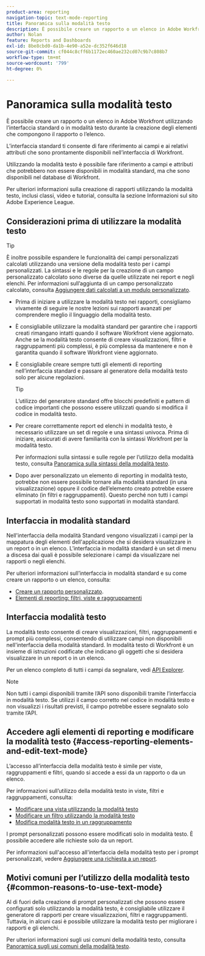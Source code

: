 ```yaml
---
product-area: reporting
navigation-topic: text-mode-reporting
title: Panoramica sulla modalità testo
description: È possibile creare un rapporto o un elenco in Adobe Workfront utilizzando l’interfaccia standard o in modalità testo durante la creazione degli elementi che compongono il rapporto o l’elenco.
author: Nolan
feature: Reports and Dashboards
exl-id: 8be8cbd0-da1b-4e90-a52e-dc352f646d18
source-git-commit: cf044c8cff6b1172ec460ae232cd07c9b7c808b7
workflow-type: tm+mt
source-wordcount: '799'
ht-degree: 0%

---
```


# Panoramica sulla modalità testo

<!--Audited: 12/2023-->

<!--
<p data-mc-conditions="QuicksilverOrClassic.Draft mode">(NOTE: Linked to the UI (for the areas mentioned in the comments below and the new NWE filters as well))</p>
-->

<!--
<p data-mc-conditions="QuicksilverOrClassic.Draft mode">(NOTE: Alina: ***Linked to other articles. Do not move, rename or change url.Linked to the product, in the report builder, when using a field that is not recognized in standard mode.)</p>
-->

<!--
<p data-mc-conditions="QuicksilverOrClassic.Draft mode">(NOTE: This will be linked to the Ninja feature about adding a filter to the User typeahead field (which originally is open only for text mode filters). Update the Context Sensitive sheet at release time) </p>
-->

È possibile creare un rapporto o un elenco in Adobe Workfront utilizzando l’interfaccia standard o in modalità testo durante la creazione degli elementi che compongono il rapporto o l’elenco.

L’interfaccia standard ti consente di fare riferimento ai campi e ai relativi attributi che sono prontamente disponibili nell’interfaccia di Workfront.

Utilizzando la modalità testo è possibile fare riferimento a campi e attributi che potrebbero non essere disponibili in modalità standard, ma che sono disponibili nel database di Workfront.

Per ulteriori informazioni sulla creazione di rapporti utilizzando la modalità testo, inclusi classi, video e tutorial, consulta la sezione Informazioni sul sito Adobe Experience League.

## Considerazioni prima di utilizzare la modalità testo

>[!TIP]
>
>È inoltre possibile espandere le funzionalità dei campi personalizzati calcolati utilizzando una versione della modalità testo per i campi personalizzati. La sintassi e le regole per la creazione di un campo personalizzato calcolato sono diverse da quelle utilizzate nei report e negli elenchi. Per informazioni sull’aggiunta di un campo personalizzato calcolato, consulta [Aggiungere dati calcolati a un modulo personalizzato](../../../administration-and-setup/customize-workfront/create-manage-custom-forms/add-calculated-data-to-custom-form.md).

* Prima di iniziare a utilizzare la modalità testo nei rapporti, consigliamo vivamente di seguire le nostre lezioni sui rapporti avanzati per comprendere meglio il linguaggio della modalità testo. <!--outdated: For training materials on reporting see [Workfront Reports and Dashboards Learning Paths](https://one.workfront.com/s/learningpath2/workfront-reporting-20Y0z000000blhLEAQ).-->
* È consigliabile utilizzare la modalità standard per garantire che i rapporti creati rimangano intatti quando il software Workfront viene aggiornato. Anche se la modalità testo consente di creare visualizzazioni, filtri e raggruppamenti più complessi, è più complessa da mantenere e non è garantita quando il software Workfront viene aggiornato.
* È consigliabile creare sempre tutti gli elementi di reporting nell’interfaccia standard e passare al generatore della modalità testo solo per alcune regolazioni.

  >[!TIP]
  >
  >L’utilizzo del generatore standard offre blocchi predefiniti e pattern di codice importanti che possono essere utilizzati quando si modifica il codice in modalità testo.

* Per creare correttamente report ed elenchi in modalità testo, è necessario utilizzare un set di regole e una sintassi univoca. Prima di iniziare, assicurati di avere familiarità con la sintassi Workfront per la modalità testo.

  Per informazioni sulla sintassi e sulle regole per l’utilizzo della modalità testo, consulta [Panoramica sulla sintassi della modalità testo](../../../reports-and-dashboards/reports/text-mode/text-mode-syntax-overview.md).

* Dopo aver personalizzato un elemento di reporting in modalità testo, potrebbe non essere possibile tornare alla modalità standard (in una visualizzazione) oppure il codice dell’elemento creato potrebbe essere eliminato (in filtri e raggruppamenti). Questo perché non tutti i campi supportati in modalità testo sono supportati in modalità standard.

## Interfaccia in modalità standard

Nell&#39;interfaccia della modalità Standard vengono visualizzati i campi per la mappatura degli elementi dell&#39;applicazione che si desidera visualizzare in un report o in un elenco. L’interfaccia in modalità standard è un set di menu a discesa dai quali è possibile selezionare i campi da visualizzare nei rapporti o negli elenchi.

Per ulteriori informazioni sull’interfaccia in modalità standard e su come creare un rapporto o un elenco, consulta:

* [Creare un rapporto personalizzato](../../../reports-and-dashboards/reports/creating-and-managing-reports/create-custom-report.md).
* [Elementi di reporting: filtri, viste e raggruppamenti](../../../reports-and-dashboards/reports/reporting-elements/reporting-elements-filters-views-groupings.md)

## Interfaccia modalità testo

<!--
<p data-mc-conditions="QuicksilverOrClassic.Draft mode">(NOTE: add a section or note with a link to an another article about the syntax of text mode >> link to the Calc custom fields vc calc. columns)</p>
-->

La modalità testo consente di creare visualizzazioni, filtri, raggruppamenti e prompt più complessi, consentendo di utilizzare campi non disponibili nell&#39;interfaccia della modalità standard. In modalità testo di Workfront è un insieme di istruzioni codificate che indicano gli oggetti che si desidera visualizzare in un report o in un elenco.

Per un elenco completo di tutti i campi da segnalare, vedi [API Explorer](../../../wf-api/general/api-explorer.md).

>[!NOTE]
>
>Non tutti i campi disponibili tramite l’API sono disponibili tramite l’interfaccia in modalità testo. Se utilizzi il campo corretto nel codice in modalità testo e non visualizzi i risultati previsti, il campo potrebbe essere segnalato solo tramite l’API.

## Accedere agli elementi di reporting e modificare la modalità testo {#access-reporting-elements-and-edit-text-mode}

L’accesso all’interfaccia della modalità testo è simile per viste, raggruppamenti e filtri, quando si accede a essi da un rapporto o da un elenco.

Per informazioni sull’utilizzo della modalità testo in viste, filtri e raggruppamenti, consulta:

<!--
<p data-mc-conditions="QuicksilverOrClassic.Draft mode">(NOTE: see what articles these sections are linked to and edit those articles to link to the individual ones)</p>
-->

* [Modificare una vista utilizzando la modalità testo](../../../reports-and-dashboards/reports/text-mode/edit-text-mode-in-view.md)
* [Modificare un filtro utilizzando la modalità testo](../../../reports-and-dashboards/reports/text-mode/edit-text-mode-in-filter.md)
* [Modifica modalità testo in un raggruppamento](../../../reports-and-dashboards/reports/text-mode/edit-text-mode-in-grouping.md)

I prompt personalizzati possono essere modificati solo in modalità testo. È possibile accedere alle richieste solo da un report.

Per informazioni sull&#39;accesso all&#39;interfaccia della modalità testo per i prompt personalizzati, vedere [Aggiungere una richiesta a un report](../../../reports-and-dashboards/reports/creating-and-managing-reports/add-prompt-report.md).

## Motivi comuni per l’utilizzo della modalità testo {#common-reasons-to-use-text-mode}

Al di fuori della creazione di prompt personalizzati che possono essere configurati solo utilizzando la modalità testo, è consigliabile utilizzare il generatore di rapporti per creare visualizzazioni, filtri e raggruppamenti. Tuttavia, in alcuni casi è possibile utilizzare la modalità testo per migliorare i rapporti e gli elenchi.

Per ulteriori informazioni sugli usi comuni della modalità testo, consulta [Panoramica sugli usi comuni della modalità testo](../../../reports-and-dashboards/reports/text-mode/understand-common-uses-text-mode.md).


<!--
  <p data-mc-conditions="QuicksilverOrClassic.Draft mode">Editing the text mode code inside views, filters, and groupings has some differences outlined below.</p>
  -->

<!--
  <p data-mc-conditions="QuicksilverOrClassic.Draft mode">(NOTE: everything below, and the four subsections >>> drafted and created individual articles.)</p>
  -->

<!--
  <li data-mc-conditions="QuicksilverOrClassic.Draft mode"><a href="#edit-text-mode-in-a-view" class="MCXref xref">Edit text mode in a view</a> </li>
  -->

<!--
  <li data-mc-conditions="QuicksilverOrClassic.Draft mode"><a href="#edit-text-mode-in-a-filter" class="MCXref xref">Edit text mode in a filter</a> </li>
  -->

<!--
  <li data-mc-conditions="QuicksilverOrClassic.Draft mode"><a href="#edit-text-mode-in-a-grouping" class="MCXref xref">Edit text mode in a grouping</a> </li>
  -->

<!--
  <li data-mc-conditions="QuicksilverOrClassic.Draft mode"><a href="#edit-a-custom-prompt" class="MCXref xref">Edit a custom prompt</a> </li>
  -->

<!--
  <h4 data-mc-conditions="QuicksilverOrClassic.Draft mode" id="edit-text-mode-in-a-view"><strong>Edit text mode in a view</strong> </h4>
  -->

<!--
  <note type="tip">
  We recommend that you build as much of the view as possible in standard mode, then convert it to text mode to edit it.
  </note>
  -->

<!--
  <p data-mc-conditions="QuicksilverOrClassic.Draft mode">To access the text mode interface for a view:</p>
  -->

<!--
   <p data-mc-conditions="QuicksilverOrClassic.Draft mode">Find the report you want to modify in text mode.</p>
   -->

<!--
   <p data-mc-conditions="QuicksilverOrClassic.Draft mode">You must have manage permissions to a report in order to be able to edit it.</p>
   -->

<!--
   <li value="2" data-mc-conditions="QuicksilverOrClassic.Draft mode">Click <strong>Report Actions</strong>. </li>
   -->

<!--
   <li value="3" data-mc-conditions="QuicksilverOrClassic.Draft mode">Click <strong>Edit</strong>.</li>
   -->

<!--
   <li value="4" data-mc-conditions="QuicksilverOrClassic.Draft mode">On the <strong>Columns (View)</strong> tab of the report builder, select a column in the report.</li>
   -->

<!--
   <p data-mc-conditions="QuicksilverOrClassic.Draft mode">Click <strong>Apply</strong> if you want to save your changes and continue editing the report.</p>
   -->

<!--
   <p data-mc-conditions="QuicksilverOrClassic.Draft mode">Click <strong>Save + Close</strong> to save your report.</p>
   -->

<!--
   <p data-mc-conditions="QuicksilverOrClassic.Draft mode">Click <strong>Switch to Text Mode</strong> in the upper-right corner of the report builder.</p>
   -->

<!--
   <note type="note">
   When you edit a column in text mode, Workfront adds the
   <code>textmode=true</code> line of code to the column. This indicates that the column is modified in text mode.
   </note>
   -->

<!--
   <p data-mc-conditions="QuicksilverOrClassic.Draft mode">The following table outlines the key lines in a text mode view or grouping:</p>
   -->

<!--
   <table style="table-layout:auto">
   <col>
   <col>
   <thead>
   <tr>
   <th data-mc-conditions="QuicksilverOrClassic.Draft mode"><strong>Sample Line</strong> </th>
   <th data-mc-conditions="QuicksilverOrClassic.Draft mode"><strong>Description</strong> </th>
   </tr>
   </thead>
   <tbody>
   <tr>
   <td>
   <p data-mc-conditions="QuicksilverOrClassic.Draft mode"><strong>valuefield</strong>=</p>
   </td>
   <td>
   <p data-mc-conditions="QuicksilverOrClassic.Draft mode">This is the name of the object or of the field as it appears in the database. For more information about how objects and fields appear in the database, see <a href="../../../wf-api/general/api-explorer.md" class="MCXref xref">API Explorer</a>.</p>
   <p data-mc-conditions="QuicksilverOrClassic.Draft mode">The following scenarios exist:</p>
   <ol>
   <li value="1" data-mc-conditions="QuicksilverOrClassic.Draft mode"> If the name of the field you display is a phrase instead of a single noun, you must use camel case syntax for the <code>valuefield</code>. For example, for the Planned Start Date of a task the code is: <code>valuefield=plannedStartDate</code></li>
   <li value="2">
   <p data-mc-conditions="QuicksilverOrClassic.Draft mode">If you want to display a custom field, the <code>valuefield</code> value is the actual name of the field, as you see it in the interface. For example, for a custom field named "More information", the code is:</p>
   <p data-mc-conditions="QuicksilverOrClassic.Draft mode"><code>valuefield=More information</code> </p>
   </li>
   <li value="3">
   <p data-mc-conditions="QuicksilverOrClassic.Draft mode">If you want to display objects that are related to other objects in a view using the <code>valuefield</code> line of code the object names and attributes are separated by colons. </p>
   <p data-mc-conditions="QuicksilverOrClassic.Draft mode">For example, a column in a task view that would display the name of the Portfolio Owner has the following value for the valuefield line:</p>
   <p data-mc-conditions="QuicksilverOrClassic.Draft mode"><code>valuefield=project:portfolio:owner:name</code> </p>
   <p data-mc-conditions="QuicksilverOrClassic.Draft mode">This indicates that from the object of the report (task), you can access the next related object (project), from there, you can access the following related object from project (portfolio), then the portfolio owner (owner) and then their name (name). </p>
   </li>
   </ol>
   <p data-mc-conditions="QuicksilverOrClassic.Draft mode">For information about how objects connect to one another, see the section <a href="../../../workfront-basics/navigate-workfront/workfront-navigation/understand-objects.md#understanding-interdependency-and-hierarchy-of-objects" class="MCXref xref">Interdependency and hierarchy of objects</a> in <a href="../../../workfront-basics/navigate-workfront/workfront-navigation/understand-objects.md" class="MCXref xref">Understand objects in Adobe Workfront</a>.</p>
   <note type="note">
   If you choose a field in text mode that is not valid in the standard interface, you are not able to switch back to the standard interface within the column.
   </note>
   </td>
   </tr>
   <tr>
   <td data-mc-conditions="QuicksilverOrClassic.Draft mode"><strong>valueformat=</strong> </td>
   <td>
   <p data-mc-conditions="QuicksilverOrClassic.Draft mode">This line represents the format used to display the <code>valuefield</code>. The <code>valueformat</code> identifies whether an object or field displays as text, number, percentage, or date.</p>
   <p data-mc-conditions="QuicksilverOrClassic.Draft mode">We recommend using <code>HTML</code> for your <code>valueformat</code>, especially when using <code>valueexpression</code>, to ensure the most accurate display of your information. </p>
   <p data-mc-conditions="QuicksilverOrClassic.Draft mode">For information about additional values for this line, see <a href="../../../reports-and-dashboards/reports/text-mode/use-conditional-formatting-text-mode.md" class="MCXref xref">Use conditional formatting in Text Mode</a>.</p>
   </td>
   </tr>
   <tr>
   <td>
   <p data-mc-conditions="QuicksilverOrClassic.Draft mode"><strong>valueexpression=</strong> </p>
   </td>
   <td>
   <p data-mc-conditions="QuicksilverOrClassic.Draft mode">You can add this line to replace <code>valuefield</code>, if you want to display a calculated field in the column.</p>
   <p data-mc-conditions="QuicksilverOrClassic.Draft mode">You must enclose the <code>valuefield</code> of the objects in curly brackets every time you use it in a <code>valueexpression</code>.</p>
   <p data-mc-conditions="QuicksilverOrClassic.Draft mode">The following scenarios exist: </p>
   <ol>
   <li value="1">
   <p data-mc-conditions="QuicksilverOrClassic.Draft mode">If you want to display a field in a column in upper case, you would use:</p>
   <p data-mc-conditions="QuicksilverOrClassic.Draft mode"><code>valueexpression=UPPER({valuefield})</code> </p>
   <p data-mc-conditions="QuicksilverOrClassic.Draft mode">The <code>valuefield</code> of the object is spelled as it appears in the API Explorer. </p>
   </li>
   <li value="2" data-mc-conditions="QuicksilverOrClassic.Draft mode">If you want to add multiple <code>valuefields</code> by stringing them together, you must separate them by a period.</li>
   <li value="3">
   <p data-mc-conditions="QuicksilverOrClassic.Draft mode">For example, if you want to display the name of the Primary Assignee of a task using <code>valueexpression</code>, you would use:</p>
   <p data-mc-conditions="QuicksilverOrClassic.Draft mode"><code>valueexpreesion={assignedTo}.{name}</code> </p>
   </li>
   <li value="4">
   <p data-mc-conditions="QuicksilverOrClassic.Draft mode">If you want to use a custom field in a <code>valueexpression</code> line you must precede the name of the field by <code>DE:</code> to indicate that it is a custom field. The name of the field is spelled as it appears in the interface. </p>
   <note type="important">
   <span>When you use a custom field that is placed in a custom form section that has restricted permissions for some users, the calculation of the valueexpression is blank when those users view this calculation in a report. For information about adjusting permissions on custom form sections, see</span>
   <span href="../../../administration-and-setup/customize-workfront/create-manage-custom-forms/create-or-edit-a-custom-form.md"><a href="../../../administration-and-setup/customize-workfront/create-manage-custom-forms/create-or-edit-a-custom-form.md" class="MCXref xref">Create or edit a custom form</a></span>.
   </note>
   <p data-mc-conditions="QuicksilverOrClassic.Draft mode">For example, if you have a custom field labeled "Developer Name" and you want to display this field in upper case in a column, you can use the following <code>valueexpression</code> to indicate this:</p>
   <p data-mc-conditions="QuicksilverOrClassic.Draft mode"><code>valueexpression=UPPER({DE:Developer Name}</code>) </p>
   <p data-mc-conditions="QuicksilverOrClassic.Draft mode">When referencing a Typeahead type custom field, use the following expression to reference the name of the object selected in a field labeled "Developer Name":</p>
   <p data-mc-conditions="QuicksilverOrClassic.Draft mode"><code>valueexpression=UPPER({DE:Developer Name:name})</code> </p>
   </li>
   </ol> </td>
   </tr>
   <tr>
   <td>
   <p data-mc-conditions="QuicksilverOrClassic.Draft mode"><strong>descriptionkey= / description=</strong> </p>
   </td>
   <td data-mc-conditions="QuicksilverOrClassic.Draft mode">This line defines the text of a tool tip as you mouse over the name of the column. In this case it is using a key to translate the name value in the description text. If you want to modify the description, change this line to read: <code>description=Your Value</code>.</td>
   </tr>
   <tr>
   <td data-mc-conditions="QuicksilverOrClassic.Draft mode"><strong>namekey= / name=</strong> </td>
   <td>
   <p data-mc-conditions="QuicksilverOrClassic.Draft mode">This line defines the column label. In this case it is using the abbreviated value based on the key.</p>
   <p data-mc-conditions="QuicksilverOrClassic.Draft mode">If you want to modify the column name you can change this value to: <code>name=Your Value</code></p>
   <p data-mc-conditions="QuicksilverOrClassic.Draft mode"><code>Name</code> allows you to enter any text for the column name, while<code>namekey</code> requires you enter a key that is used to translate the name of a column.</p>
   <p data-mc-conditions="QuicksilverOrClassic.Draft mode">To change the column name you can also add the <code>displayname </code>line, if one is not present.</p>
   </td>
   </tr>
   <tr>
   <td data-mc-conditions="QuicksilverOrClassic.Draft mode"><strong>displayname =</strong> </td>
   <td>
   <p data-mc-conditions="QuicksilverOrClassic.Draft mode">You can add the following line to change the name of a column, which suspends the <code>namekey/name</code> value:</p>
   <p data-mc-conditions="QuicksilverOrClassic.Draft mode"><code>displayname=Your Value</code> </p>
   </td>
   </tr>
   <tr>
   <td data-mc-conditions="QuicksilverOrClassic.Draft mode"><strong>querysort=</strong> </td>
   <td data-mc-conditions="QuicksilverOrClassic.Draft mode">This line defines how the results are sorted when the column header is clicked. If it is not present then the column cannot be sorted after the report is run.</td>
   </tr>
   <tr>
   <td data-mc-conditions="QuicksilverOrClassic.Draft mode"><strong>width=</strong> </td>
   <td>
   <p data-mc-conditions="QuicksilverOrClassic.Draft mode">This line represents the number of pixels that are used for the column. If the line is omitted or set to 0 (zero) then the column does not appear in the view.</p>
   <p data-mc-conditions="QuicksilverOrClassic.Draft mode">When you modify this field manually in text mode, you must also add the <code>usewidths=true</code> value to your column.</p>
   </td>
   </tr>
   <tr>
   <td data-mc-conditions="QuicksilverOrClassic.Draft mode"><strong>usewidths=true</strong> </td>
   <td>
   <p data-mc-conditions="QuicksilverOrClassic.Draft mode">You must use this line in addition to the <code>width=</code> line when customizing the width of a column. </p>
   </td>
   </tr>
   <tr>
   <td data-mc-conditions="QuicksilverOrClassic.Draft mode"><strong>makeFieldEditable=</strong> </td>
   <td>
   <p data-mc-conditions="QuicksilverOrClassic.Draft mode">This line defines whether the value displayed in a column is inline editable or not. If this line equals <strong>true,</strong> the value in the column is inline editable. If this line equals <code>false</code>, the value in the column is not inline editable.</p>
   </td>
   </tr>
   <tr>
   <td data-mc-conditions="QuicksilverOrClassic.Draft mode"><strong>link.valuefield=</strong> </td>
   <td>
   <p data-mc-conditions="QuicksilverOrClassic.Draft mode">Insert this line only when you want the value displayed in a column to link to the object associated with it. The link opens the details page of the object. This value should match the <code>valuefield=</code> line. When you insert this, you must also add the <code>link.valueformat=</code> line. </p>
   <p data-mc-conditions="QuicksilverOrClassic.Draft mode"> For example, you can insert link.valuefield=priority in an issue view, and the Priority of the issue displays as a link. Clicking this link opens the Issue page.</p>
   --> </td>
</tr>
   <tr> <!--
   <td data-mc-conditions="QuicksilverOrClassic.Draft mode"><strong>link.valueformat=</strong> </td>
<td>
   <p data-mc-conditions="QuicksilverOrClassic.Draft mode">Insert this line only when you have inserted the <code>link.valuefield</code> line to add a link to the value in a column. The link opens the details page of the object. This value should match the <code>valueformat=</code> line and indicates the format used to display the <code>valuefield</code>. </p>
   <note type="important">
   When viewing the text mode in a built-in column that also includes a link, you notice a number of lines referring to the link. Some of those lines might no longer be supported or are unnecessary when you create your own custom column in text mode and add the link statements to it. The lines that are mandatory when adding a linked value are
   <code> link.valuefield</code> and
   <code>link.valueformat</code>.
   </note>
   </td>
   </tr>
   </tbody>
   </table>
   -->

<!--
   <li value="8" data-mc-conditions="QuicksilverOrClassic.Draft mode">Click <strong>Apply</strong> if you want to save your changes and continue editing the report.</li>
   -->

<!--
   <li value="9" data-mc-conditions="QuicksilverOrClassic.Draft mode">Click <strong>Save + Close</strong> to save your report.</li>
   -->

<!--
<h4 data-mc-conditions="QuicksilverOrClassic.Draft mode" id="edit-text-mode-in-a-filter"><strong>Edit text mode in a filter</strong> </h4>
-->

<!--
<note type="tip">
We recommend that you build as much of the filter of the report as possible in standard mode, then convert the filter to text mode to edit it.
</note>
-->

<!--
<p data-mc-conditions="QuicksilverOrClassic.Draft mode">For more information about building filters, see <a href="../../../reports-and-dashboards/reports/reporting-elements/filters-overview.md" class="MCXref xref">Filters overview in Adobe Workfront</a>.</p>
-->

<!--
<p data-mc-conditions="QuicksilverOrClassic.Draft mode">To access the text mode interface for a filter:</p>
-->

<!--
   <p data-mc-conditions="QuicksilverOrClassic.Draft mode">Find the report you want to modify in text mode.</p>
   -->

<!--
   <p data-mc-conditions="QuicksilverOrClassic.Draft mode">You must have manage permissions to a report in order to be able to edit it.</p>
   -->

<!--
   <li value="2" data-mc-conditions="QuicksilverOrClassic.Draft mode">Click <strong>Report Actions</strong>.</li>
   -->

<!--
   <li value="3" data-mc-conditions="QuicksilverOrClassic.Draft mode">Click <strong>Edit</strong>.</li>
   -->

<!--
   <li value="4" data-mc-conditions="QuicksilverOrClassic.Draft mode">On the <strong>Filters</strong> tab of the report, choose either <strong>Apply Existing Filter</strong>, or <strong>Add a Filter Rule.</strong></li>
   -->

<!--
   <p data-mc-conditions="QuicksilverOrClassic.Draft mode">Define the conditions of your filter.</p>
   -->

<!--
   <p data-mc-conditions="QuicksilverOrClassic.Draft mode">Use the filter modifiers to define the condition of your filter. For more information about filter modifiers, see <a href="../../../reports-and-dashboards/reports/reporting-elements/filter-condition-modifiers.md" class="MCXref xref">Filter and condition modifiers</a>.</p>
   -->

<!--
   <p data-mc-conditions="QuicksilverOrClassic.Draft mode">Click <strong>Switch to Text Mode</strong> in the upper-right corner of the report builder.</p>
   -->

<!--
   <li value="7" data-mc-conditions="QuicksilverOrClassic.Draft mode">When using filter modifiers that are available only in text mode, remember that for each filter condition you have two lines of code: one defines the condition and the second one defines the modifier of the filter.</li>
   -->

<!--
   <li value="8" data-mc-conditions="QuicksilverOrClassic.Draft mode">For example, if you want to filter for users who are in the same Home Group but not in the same Home Team as the logged in user, your filter should look like the following, in text mode:</li>
   -->

<!--
   <pre data-mc-conditions="QuicksilverOrClassic.Draft mode">homeGroupID=$$USER.homeGroupID</pre>
   -->

<!--
   <pre data-mc-conditions="QuicksilverOrClassic.Draft mode">homeGroupID_Mod=in</pre>
   -->

<!--
   <pre data-mc-conditions="QuicksilverOrClassic.Draft mode">homeTeamID=$$USER.homeTeamID</pre>
   -->

<!--
   <pre data-mc-conditions="QuicksilverOrClassic.Draft mode">homeTeamID_Mod=notin</pre>
   -->

<!--
   <li value="13" data-mc-conditions="QuicksilverOrClassic.Draft mode">For a complete list of filter modifiers in text mode, see the article <a href="../../../reports-and-dashboards/reports/reporting-elements/filter-condition-modifiers.md" class="MCXref xref">Filter and condition modifiers</a>.</li>
   -->

<!--
   <li value="14" data-mc-conditions="QuicksilverOrClassic.Draft mode">Click <strong>Apply</strong> if you want to save your changes and continue editing the report.</li>
   -->

<!--
   <li value="15" data-mc-conditions="QuicksilverOrClassic.Draft mode">Click <strong>Save + Close</strong> to save your report.</li>
   -->

<!--
<h4 data-mc-conditions="QuicksilverOrClassic.Draft mode" id="edit-text-mode-in-a-grouping"><strong>Edit text mode in a grouping</strong> </h4>
-->

<!--
<note type="tip">
We recommend that you build as much of the grouping as possible in standard mode, then convert it to text mode to edit it.
</note>
-->

<!--
<p data-mc-conditions="QuicksilverOrClassic.Draft mode">To access the text mode interface for a grouping:</p>
-->

<!--
   <p data-mc-conditions="QuicksilverOrClassic.Draft mode">Find the report you want to modify in text mode.</p>
   -->

<!--
   <p data-mc-conditions="QuicksilverOrClassic.Draft mode">You must have manage permissions to a report in order to be able to edit it.</p>
   -->

<!--
   <li value="2" data-mc-conditions="QuicksilverOrClassic.Draft mode">Click <strong>Report Actions</strong>.</li>
   -->

<!--
   <li value="3" data-mc-conditions="QuicksilverOrClassic.Draft mode">Click <strong>Edit</strong>.</li>
   -->

<!--
   <li value="4" data-mc-conditions="QuicksilverOrClassic.Draft mode">On the <strong>Groupings</strong> tab of the report builder, choose either <strong>Apply Existing Grouping</strong>, or <strong>Add Grouping.</strong></li>
   -->

<!--
   <p data-mc-conditions="QuicksilverOrClassic.Draft mode">Start typing the name of a field that you want to group by.</p>
   -->

<!--
   <p data-mc-conditions="QuicksilverOrClassic.Draft mode">Select the name of the field when you see it in the list.</p>
   -->

<!--
   <p data-mc-conditions="QuicksilverOrClassic.Draft mode"> Click <strong>Switch to Text Mode</strong> in the upper-right corner of the report builder.</p>
   -->

<!--
   <note type="note">
   When you edit a grouping in text mode, Workfront adds the
   <code>textmode=true</code> line of code to the grouping. This indicates that the grouping is modified in text mode.
   </note>
   -->

<!--
   <p data-mc-conditions="QuicksilverOrClassic.Draft mode"> <img src="assets/grouping-switch-to-text-mode-350x173.png" alt="grouping_switch_to_text_mode.png" style="width: 350;height: 173;"> </p>
   -->

<!--
   <p data-mc-conditions="QuicksilverOrClassic.Draft mode">The grouping is then displayed in text mode. </p>
   -->

<!--
   <p data-mc-conditions="QuicksilverOrClassic.Draft mode">For example, if you want to group a list of tasks by the Project Name and then by the name of the Primary Assignee, your grouping should look like the following, in text mode: </p>
   -->

<!--
   <p data-mc-conditions="QuicksilverOrClassic.Draft mode"><code>textmode=true</code> </p>
   -->

<!--
   <p data-mc-conditions="QuicksilverOrClassic.Draft mode"><code>group.0.linkedname=project</code> </p>
   -->

<!--
   <p data-mc-conditions="QuicksilverOrClassic.Draft mode"><code>group.0.namekey=view.relatedcolumn</code> </p>
   -->

<!--
   <p data-mc-conditions="QuicksilverOrClassic.Draft mode"><code>group.0.valuefield=project:name</code> </p>
   -->

<!--
   <p data-mc-conditions="QuicksilverOrClassic.Draft mode"><code>group.0.namekeyargkey.0=project</code> </p>
   -->

<!--
   <p data-mc-conditions="QuicksilverOrClassic.Draft mode"><code>group.0.namekeyargkey.1=name</code> </p>
   -->

<!--
   <p data-mc-conditions="QuicksilverOrClassic.Draft mode"><code>group.0.valueformat=string</code> </p>
   -->

<!--
   <p data-mc-conditions="QuicksilverOrClassic.Draft mode"><code>group.1.linkedname=assignedTo</code> </p>
   -->

<!--
   <p data-mc-conditions="QuicksilverOrClassic.Draft mode"><code>group.1.namekey=view.relatedcolumn</code> </p>
   -->

<!--
   <p data-mc-conditions="QuicksilverOrClassic.Draft mode"><code>group.1.valuefield=assignedTo:name</code> </p>
   -->

<!--
   <p data-mc-conditions="QuicksilverOrClassic.Draft mode"><code>group.1.namekeyargkey.0=assignedTo</code> </p>
   -->

<!--
   <p data-mc-conditions="QuicksilverOrClassic.Draft mode"><code>group.1.namekeyargkey.1=nam</code>e</p>
   -->

<!--
   <p data-mc-conditions="QuicksilverOrClassic.Draft mode"><code>group.1.valueformat=string</code> </p>
   -->

<!--
   <p data-mc-conditions="QuicksilverOrClassic.Draft mode">Each field in the grouping has several lines of code that refer to that field. </p>
   -->

<!--
   <p data-mc-conditions="QuicksilverOrClassic.Draft mode">The lines of code that refer to the same field selected in the grouping are numbered with the same number, as follows:</p>
   -->

<!--   
  <li data-mc-conditions="QuicksilverOrClassic.Draft mode">The first grouping of the report has a group number of 0. All lines referring to the first grouping start with <code>group.0.</code></li>   
  -->

<!--   
  <li data-mc-conditions="QuicksilverOrClassic.Draft mode">The second grouping of the report has a group number of 1. All lines referring to the second grouping start with <em><code>group.1</code>.</em></li>   
  -->

<!--   
  <li data-mc-conditions="QuicksilverOrClassic.Draft mode">The third grouping of the report has a group number of 2. All lines referring to the third grouping start with <em><code>group.2</code>.</em></li>   
  -->

<!--   
  <li data-mc-conditions="QuicksilverOrClassic.Draft mode">Only in text mode, you can add a group number of 3, for a fourth grouping. All lines referring to the fourth grouping start with <em><code>group.3</code>.</em></li>   
  -->

<!--
   <note type="note">
   Four groupings are not supported in the report builder. They are only supported when using text mode. Workfront does not support more than four levels of groupings.
   </note>
   -->

<!--
   <p data-mc-conditions="QuicksilverOrClassic.Draft mode">The key lines in a text mode grouping are similar to the fields available in views. The only lines that are not found in a grouping but are found in a view are <code>width</code> and <code>makeFieldEditable</code>. </p>
   -->

<!--
   <p data-mc-conditions="QuicksilverOrClassic.Draft mode">For more information about the key lines in text mode in a view or grouping, see the section <a href="#edit-text-mode-in-a-view" class="MCXref xref">Edit text mode in a view</a> in this article. </p>
   -->

<!--
   <p data-mc-conditions="QuicksilverOrClassic.Draft mode">(Optional) Add one of the following lines of code to any grouping to indicate whether the results in the grouping should display in an expanded or collapsed list. By default, groupings display expanded:</p>
   -->

<!--   
   <li data-mc-conditions="QuicksilverOrClassic.Draft mode"><code>group.0.iscollapsed=true </code>if you want the grouping to display with the results collapsed</li>   
   -->

<!--   
   <p data-mc-conditions="QuicksilverOrClassic.Draft mode"><code>group.0.iscollapsed=false</code> if you want the grouping to display with the results expanded</p>   
   -->

<!--   
   <p data-mc-conditions="QuicksilverOrClassic.Draft mode">(NOTE: the tips repeat in the Create groupings to organize results article, Common uses of text mode, Edit groupings to organize reports, Create a Custom Report)</p>   
   -->

<!--
   >[!TIP]
   >
   >When you manually adjust groupings when viewing a list, Workfront remembers your manual preference until you log out. When you log back in, the list displays according to this setting.
   >
   >The results of a grouping always display expanded after accessing them from a chart element.
   -->

<!--
   <li value="8" data-mc-conditions="QuicksilverOrClassic.Draft mode">Click <strong>Apply</strong> if you want to save your changes and continue editing the report.</li>
   -->

<!--
   <li value="9" data-mc-conditions="QuicksilverOrClassic.Draft mode">Click <strong>Save + Close</strong> to save your report.</li>
   -->

<!--
<h4 data-mc-conditions="QuicksilverOrClassic.Draft mode" id="edit-a-custom-prompt">Edit a custom prompt</h4>
-->

<!--
<p data-mc-conditions="QuicksilverOrClassic.Draft mode">Custom prompts can only be edited in text mode. </p>
-->

<!--
<p data-mc-conditions="QuicksilverOrClassic.Draft mode">For more information about creating a custom prompt, see <a href="../../../reports-and-dashboards/reports/creating-and-managing-reports/add-prompt-report.md" class="MCXref xref">Add a prompt to a report</a>.</p>
-->


